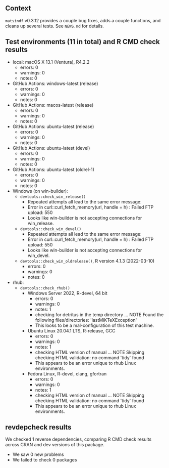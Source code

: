 ## Context

`matsindf` v0.3.12 provides a couple bug fixes, adds a couple functions,
and cleans up several tests.
See `NEWS.md` for details.


## Test environments (11 in total) and R CMD check results

* local: macOS X 13.1 (Ventura), R4.2.2
    * errors: 0
    * warnings: 0
    * notes: 0
* GitHub Actions: windows-latest (release)
    * errors: 0
    * warnings: 0
    * notes: 0
* GitHub Actions: macos-latest (release)
    * errors: 0
    * warnings: 0
    * notes: 0
* GitHub Actions: ubuntu-latest (release)
    * errors: 0
    * warnings: 0
    * notes: 0
* GitHub Actions: ubuntu-latest (devel)
    * errors: 0
    * warnings: 0
    * notes: 0
* GitHub Actions: ubuntu-latest (oldrel-1)
    * errors: 0
    * warnings: 0
    * notes: 0
* Windows (on win-builder):
    * `devtools::check_win_release()`
        * Repeated attempts all lead to the same error message:
        * Error in curl::curl_fetch_memory(url, handle = h) : Failed FTP upload: 550
        * Looks like win-builder is not accepting connections for win_release.
    * `devtools::check_win_devel()`
        * Repeated attempts all lead to the same error message:
        * Error in curl::curl_fetch_memory(url, handle = h) : Failed FTP upload: 550
        * Looks like win-builder is not accepting connections for win_devel.
    * `devtools::check_win_oldrelease()`, R version 4.1.3 (2022-03-10)
        * errors: 0
        * warnings: 0
        * notes: 0
* rhub:
    * `devtools::check_rhub()`
        * Windows Server 2022, R-devel, 64 bit
            * errors: 0
            * warnings: 0
            * notes: 1
            * checking for detritus in the temp directory ... NOTE Found the following files/directories: 'lastMiKTeXException'
            * This looks to be a mal-configuration of this test machine.
        * Ubuntu Linux 20.04.1 LTS, R-release, GCC
            * errors: 0
            * warnings: 0
            * notes: 1
            * checking HTML version of manual ... NOTE Skipping checking HTML validation: no command 'tidy' found
            * This appears to be an error unique to rhub Linux environments.
        * Fedora Linux, R-devel, clang, gfortran
            * errors: 0
            * warnings: 0
            * notes: 1
            * checking HTML version of manual ... NOTE Skipping checking HTML validation: no command 'tidy' found
            * This appears to be an error unique to rhub Linux environments.


## revdepcheck results

We checked 1 reverse dependencies, comparing R CMD check results across CRAN and dev versions of this package.

 * We saw 0 new problems
 * We failed to check 0 packages
